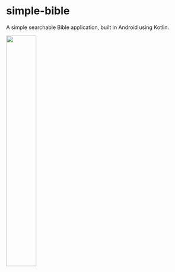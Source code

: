 # simple-bible
A simple searchable Bible application, built in Android using Kotlin.

<img width="40%" src="https://user-images.githubusercontent.com/28914732/161209984-a6d1872b-90fa-4bda-9253-e58c34f16b05.png">
